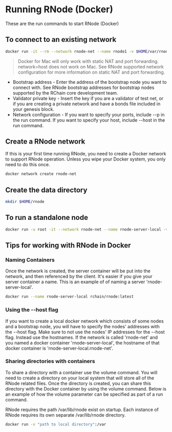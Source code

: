 # Running RNode (Docker)

These are the run commands to start RNode (Docker)

## To connect to an existing network

```bash
docker run -it --rm --network rnode-net --name rnode1 -v $HOME/var/rnode1:/var/lib/rnode rchain/rnode:latest run  --bootstrap "<bootstrap node address>" --map-size 1099511627776
```

> 
>
> Docker for Mac will only work with static NAT and port forwarding. network=host does not work on Mac. See RNode supported network configuration for more information on static NAT and port forwarding.

- Bootstrap address - Enter the address of the bootstrap node you want to connect with. See RNode bootstrap addresses for bootstrap nodes supported by the RChain core development team.
- Validator private key - Insert the key if you are a validator of test net, or if you are creating a private network and have a bonds file included in your genesis block.
- Network configuration - If you want to specify your ports, include --p in the run command. If you want to specify your host, include --host in the run command.

## Create a RNode network

If this is your first time running RNode, you need to create a Docker network to support RNode operation. Unless you wipe your Docker system, you only need to do this once.

```bash
docker network create rnode-net
```

## Create the data directory

```bash
mkdir $HOME/rnode
```

## To run a standalone node

```bash
docker run -u root -it --network rnode-net --name rnode-server-local -v "$HOME/rnode":/var/lib/rnode rchain/rnode:latest run --standalone
```

## Tips for working with RNode in Docker

### Naming Containers

Once the network is created, the server container will be put into the network, and then referenced by the client. It's easier if you give your server container a name. This is an example of of naming a server 'rnode-server-local'.

```bash
docker run --name rnode-server-local rchain/rnode:latest
```

### Using the --host flag

If you want to create a local docker network which consists of some nodes and a bootstrap node, you will have to specify the nodes' addresses with the --host flag. Make sure to not use the nodes' IP addresses for the --host flag. Instead use the hostnames. If the network is called 'rnode-net' and you named a docker container 'rnode-server-local', the hostname of that docker container is 'rnode-server-local.rnode-net'.

### Sharing directories with containers

To share a directory with a container use the volume command. You will need to create a directory on your local system that will store all of the RNode related files. Once the directory is created, you can share this directory with the Docker container by using the volume command. Below is an example of how the volume parameter can be specified as part of a run command.

RNode requires the path /var/lib/rnode exist on startup. Each instance of RNode requires its own separate /var/lib/rnode directory.

```bash
docker run -v "path to local directory":/var
```
